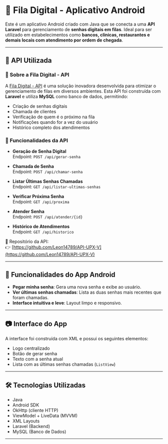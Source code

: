 # 📲 Fila Digital - Aplicativo Android

Este é um aplicativo Android criado com Java que se conecta a uma **API Laravel** para gerenciamento de **senhas digitais em filas**. Ideal para ser utilizado em estabelecimentos como **bancos, clínicas, restaurantes e demais locais com atendimento por ordem de chegada**.

---

## 🔗 API Utilizada

### 🧠 Sobre a Fila Digital - API

A [Fila Digital - API](https://github.com/Leon14789/API-UPX-V) é uma solução inovadora desenvolvida para otimizar o gerenciamento de filas em diversos ambientes. Esta API foi construída com **Laravel** e utiliza **MySQL** como banco de dados, permitindo:

- Criação de senhas digitais
- Chamada de clientes
- Verificação de quem é o próximo na fila
- Notificações quando for a vez do usuário
- Histórico completo dos atendimentos

### 📌 Funcionalidades da API

- **Geração de Senha Digital**  
  Endpoint: `POST /api/gerar-senha`

- **Chamada de Senha**  
  Endpoint: `POST /api/chamar-senha`

- **Listar Últimas Senhas Chamadas**  
  Endpoint: `GET /api/listar-ultimas-senhas`

- **Verificar Próxima Senha**  
  Endpoint: `GET /api/proxima`

- **Atender Senha**  
  Endpoint: `POST /api/atender/{id}`

- **Histórico de Atendimentos**  
  Endpoint: `GET /api/historico`

📁 Repositório da API:  
👉 [https://github.com/Leon14789/API-UPX-V](https://github.com/Leon14789/API-UPX-V)

---

## 🧩 Funcionalidades do App Android

- **Pegar minha senha**: Gera uma nova senha e exibe ao usuário.
- **Ver últimas senhas chamadas**: Lista as duas senhas mais recentes que foram chamadas.
- **Interface intuitiva e leve**: Layout limpo e responsivo.

---

## 📷 Interface do App

A interface foi construída com XML e possui os seguintes elementos:

- Logo centralizado
- Botão de gerar senha
- Texto com a senha atual
- Lista com as últimas senhas chamadas (`ListView`)

---

## 🛠️ Tecnologias Utilizadas

- Java
- Android SDK
- OkHttp (cliente HTTP)
- ViewModel + LiveData (MVVM)
- XML Layouts
- Laravel (Backend)
- MySQL (Banco de Dados)

---


